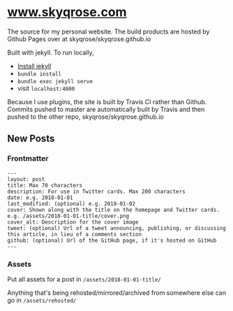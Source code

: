# www.skyqrose.com

The source for my personal website. The build products are hosted by Github Pages over at skyqrose/skyqrose.github.io

Built with jekyll. To run locally,
* [Install jekyll](https://jekyllrb.com/docs/installation/)
* `bundle install`
* `bundle exec jekyll serve`
* visit `localhost:4000`

Because I use plugins, the site is built by Travis CI rather than Github. Commits pushed to master are automatically built by Travis and then pushed to the other repo, skyqrose/skyqrose.github.io

## New Posts

### Frontmatter

```
---
layout: post
title: Max 70 characters
description: For use in Twitter cards. Max 200 characters
date: e.g. 2018-01-01
last_modified: (optional) e.g. 2018-01-02
cover: Shown along with the title on the homepage and Twitter cards. e.g. /assets/2018-01-01-title/cover.png
cover_alt: Description for the cover image
tweet: (optional) Url of a tweet announcing, publishing, or discussing this article, in lieu of a comments section
github: (optional) Url of the GitHub page, if it's hosted on GitHub
---
```

### Assets

Put all assets for a post in `/assets/2018-01-01-title/`

Anything that's being rehosted/mirrored/archived from somewhere else can go in `/assets/rehosted/`
